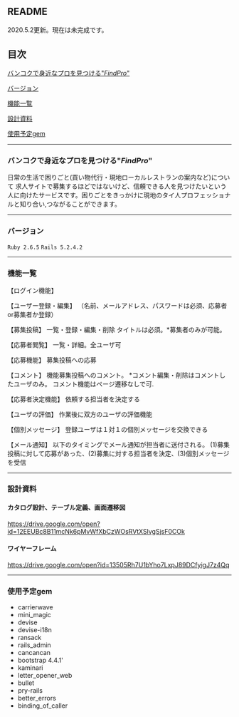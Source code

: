 ## README

2020.5.2更新。現在は未完成です。

## 目次
[バンコクで身近なプロを見つける"_FindPro_"](#バンコクで身近なプロを見つける掲示板"_FindPro_")

[バージョン](#バージョン)

[機能一覧](#機能一覧)

[設計資料](#設計資料)

[使用予定gem](#使用予定gem)

---------------------------------------

### バンコクで身近なプロを見つける"_FindPro_"

日常の生活で困りごと(買い物代行・現地ローカルレストランの案内など)について
求人サイトで募集するほどではないけど、信頼できる人を見つけたいという人に向けたサービスです。困りごとをきっかけに現地のタイ人プロフェッショナルと知り合い,つながることができます。

---------------------------------------
### バージョン
`Ruby 2.6.5`
`Rails 5.2.4.2`

---------------------------------------
### 機能一覧
【ログイン機能】


【ユーザー登録・編集】
（名前、メールアドレス、パスワードは必須、応募者or募集者か登録）


【募集投稿】
一覧・登録・編集・削除 タイトルは必須。*募集者のみが可能。

【応募者閲覧】
一覧・詳細。全ユーザ可

【応募機能】
募集投稿への応募

【コメント】
機能募集投稿へのコメント。
*コメント編集・削除はコメントしたユーザのみ。
コメント機能はページ遷移なしで可.

【応募者決定機能】
依頼する担当者を決定する

【ユーザの評価】
作業後に双方のユーザの評価機能

【個別メッセージ】
登録ユーザは１対１の個別メッセージを交換できる

【メール通知】
以下のタイミングでメール通知が担当者に送付される。
(1)募集投稿に対して応募があった、(2)募集に対する担当者を決定、(3)個別メッセージを受信

---------------------------------------

### 設計資料

#### カタログ設計、テーブル定義、画面遷移図
https://drive.google.com/open?id=12EEUBc8B11mcNk6pMvWfXbCzWOsRVtXSlvgSjsF0COk

#### ワイヤーフレーム
https://drive.google.com/open?id=13505Rh7U1bYho7LxpJ89DCfyigJ7z4Qq

---------------------------------------

### 使用予定gem
- carrierwave
- mini_magic
- devise
- devise-i18n
- ransack
- rails_admin
- cancancan
- bootstrap 4.4.1'
- kaminari
- letter_opener_web
- bullet
- pry-rails
- better_errors
- binding_of_caller
